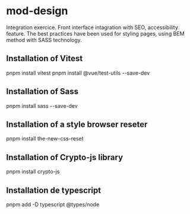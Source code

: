 # mod-design
Integration exercice. Front interface intagration with SEO, accessibility feature. The best practices have been used for styling pages, using BEM method with SASS technology.


## Installation of Vitest
pnpm install vitest
pnpm install @vue/test-utils --save-dev

## Installation of Sass
pnpm install sass --save-dev

## Installation of a style browser reseter
pnpm install the-new-css-reset

## Installation of Crypto-js library
pnpm install crypto-js

## Installation de typescript
pnpm add -D typescript @types/node
